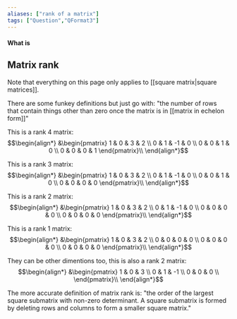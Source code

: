 ```yaml
---
aliases: ["rank of a matrix"]
tags: ["Question","QFormat3"]
---
```


#### What is
## Matrix rank
Note that everything on this page only applies to [[square matrix|square matrices]].

 


There are some funkey definitions but just go with: "the number of rows that contain things other than zero once the matrix is in [[matrix in echelon form]]"

This is a rank 4 matrix:
$$\begin{align*}
&\begin{pmatrix} 
1 & 0 & 3 & 2 \\ 
0 & 1 & -1 & 0 \\ 
0 & 0 & 1 & 0 \\
0 & 0 & 0 & 1 
\end{pmatrix}\\
\end{align*}$$

This is a rank 3 matrix:
$$\begin{align*}
&\begin{pmatrix} 
1 & 0 & 3 & 2 \\ 
0 & 1 & -1 & 0 \\ 
0 & 0 & 1 & 0 \\
0 & 0 & 0 & 0 
\end{pmatrix}\\
\end{align*}$$

This is a rank 2 matrix:
$$\begin{align*}
&\begin{pmatrix} 
1 & 0 & 3 & 2 \\ 
0 & 1 & -1 & 0 \\ 
0 & 0 & 0 & 0 \\
0 & 0 & 0 & 0 
\end{pmatrix}\\
\end{align*}$$

This is a rank 1 matrix:
$$\begin{align*}
&\begin{pmatrix} 
1 & 0 & 3 & 2 \\ 
0 & 0 & 0 & 0 \\ 
0 & 0 & 0 & 0 \\
0 & 0 & 0 & 0 
\end{pmatrix}\\
\end{align*}$$

They can be other dimentions too, this is also a rank 2 matrix:
$$\begin{align*}
&\begin{pmatrix} 
1 & 0 & 3  \\ 
0 & 1 & -1  \\ 
0 & 0 & 0  \\
\end{pmatrix}\\
\end{align*}$$

The more accurate definition of matrix rank is: "the order of the largest square submatrix with non-zero determinant. A square submatrix is formed by deleting rows and columns to form a smaller square matrix."